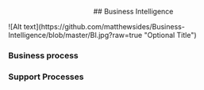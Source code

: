 <p align="center">
## Business Intelligence
</p>
![Alt text](https://github.com/matthewsides/Business-Intelligence/blob/master/BI.jpg?raw=true "Optional Title")

### Business process


### Support Processes

